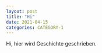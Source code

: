 ```yaml
---
layout: post
title: "Hi"
date: 2021-04-15
categories: CATEGORY-1
---
```


Hi, hier wird Geschichte geschrieben.

